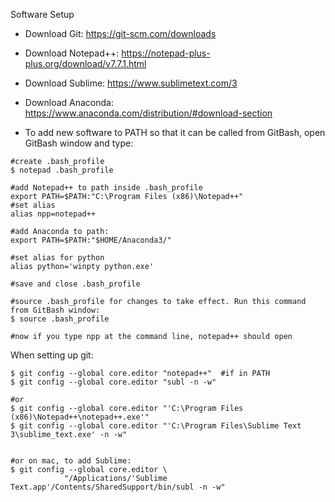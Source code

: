 Software Setup

* Download Git: https://git-scm.com/downloads
* Download Notepad++: https://notepad-plus-plus.org/download/v7.7.1.html
* Download Sublime: https://www.sublimetext.com/3
* Download Anaconda: https://www.anaconda.com/distribution/#download-section

* To add new software to PATH so that it can be called from GitBash, open GitBash window and type:
```
#create .bash_profile
$ notepad .bash_profile

#add Notepad++ to path inside .bash_profile
export PATH=$PATH:"C:\Program Files (x86)\Notepad++" 
#set alias
alias npp=notepad++

#add Anaconda to path:
export PATH=$PATH:"$HOME/Anaconda3/"

#set alias for python
alias python='winpty python.exe'

#save and close .bash_profile

#source .bash_profile for changes to take effect. Run this command from GitBash window:
$ source .bash_profile

#now if you type npp at the command line, notepad++ should open
```
When setting up git:
```
$ git config --global core.editor "notepad++"  #if in PATH
$ git config --global core.editor "subl -n -w"

#or
$ git config --global core.editor "'C:\Program Files (x86)\Notepad++\notepad++.exe'"
$ git config --global core.editor "'C:\Program Files\Sublime Text 3\sublime_text.exe' -n -w"


#or on mac, to add Sublime:
$ git config --global core.editor \
            "/Applications/'Sublime Text.app'/Contents/SharedSupport/bin/subl -n -w"

```

